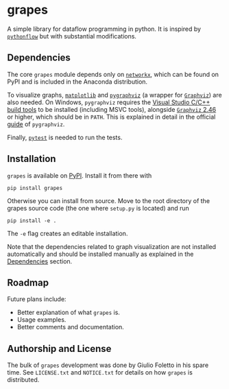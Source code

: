 # grapes 

A simple library for dataflow programming in python.
It is inspired by [`pythonflow`](https://github.com/spotify/pythonflow) but with substantial modifications.

## Dependencies
The core `grapes` module depends only on [`networkx`](https://github.com/networkx/networkx), which can be found on PyPI and is included in the Anaconda distribution.

To visualize graphs, [`matplotlib`](https://matplotlib.org/) and [`pygraphviz`](https://github.com/pygraphviz/pygraphviz) (a wrapper for [`Graphviz`](https://graphviz.org/)) are also needed.
On  Windows, `pygraphviz` requires the [Visual Studio C/C++ build tools](https://visualstudio.microsoft.com/visual-cpp-build-tools/) to be installed (including MSVC tools), alongside [`Graphviz` 2.46](https://gitlab.com/graphviz/graphviz/-/package_files/6164164/download) or higher, which should be in `PATH`.
This is explained in detail in the official [guide](https://pygraphviz.github.io/documentation/stable/install.html) of `pygraphviz`.

Finally, [`pytest`](https://github.com/pytest-dev/pytest) is needed to run the tests.

## Installation
`grapes` is available on [PyPI](https://pypi.org/project/grapes/).
Install it from there with
```console
pip install grapes
```

Otherwise you can install from source.
Move to the root directory of the grapes source code (the one where `setup.py` is located) and run
```console
pip install -e .
```
The `-e` flag creates an editable installation.

Note that the dependencies related to graph visualization are not installed automatically and should be installed manually as explained in the [Dependencies](#dependencies) section.

## Roadmap
Future plans include:

* Better explanation of what `grapes` is.
* Usage examples.
* Better comments and documentation.

## Authorship and License
The bulk of `grapes` development was done by Giulio Foletto in his spare time.
See `LICENSE.txt` and `NOTICE.txt` for details on how `grapes` is distributed.
